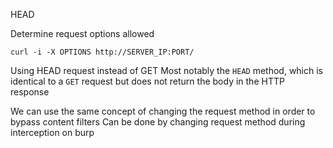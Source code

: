 HEAD

Determine request options allowed
```shell-session
curl -i -X OPTIONS http://SERVER_IP:PORT/
```


Using HEAD request instead of GET
	Most notably the `HEAD` method, which is identical to a `GET` request but does not return the body in the HTTP response


We can use the same concept of changing the request method in order to bypass content filters
	Can be done by changing request method during interception on burp
